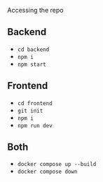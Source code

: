 Accessing the repo

## Backend
  - ```cd backend```
  - ```npm i```
  - ```npm start```

## Frontend
  - ```cd frontend```
  - ```git init```
  - ```npm i```
  - ```npm run dev```

## Both
  - ```docker compose up --build```
  - ```docker compose down```
